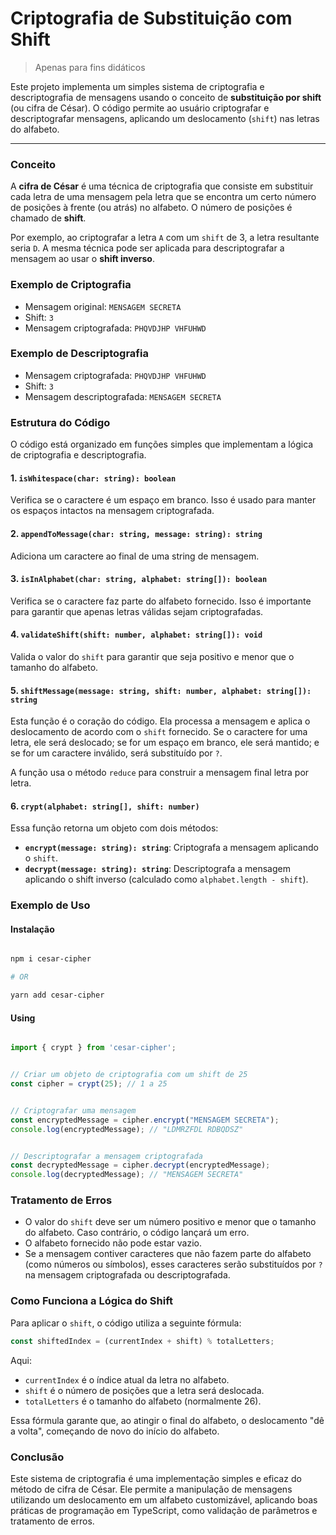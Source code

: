 # Criptografia de Substituição com Shift

> Apenas para fins didáticos

Este projeto implementa um simples sistema de criptografia e descriptografia de mensagens usando o conceito de **substituição por shift** (ou cifra de César). O código permite ao usuário criptografar e descriptografar mensagens, aplicando um deslocamento (`shift`) nas letras do alfabeto.

---

### Conceito

A **cifra de César** é uma técnica de criptografia que consiste em substituir cada letra de uma mensagem pela letra que se encontra um certo número de posições à frente (ou atrás) no alfabeto. O número de posições é chamado de **shift**.

Por exemplo, ao criptografar a letra `A` com um `shift` de 3, a letra resultante seria `D`. A mesma técnica pode ser aplicada para descriptografar a mensagem ao usar o **shift inverso**.

### Exemplo de Criptografia

- Mensagem original: `MENSAGEM SECRETA`
- Shift: `3`
- Mensagem criptografada: `PHQVDJHP VHFUHWD`

### Exemplo de Descriptografia

- Mensagem criptografada: `PHQVDJHP VHFUHWD`
- Shift: `3`
- Mensagem descriptografada: `MENSAGEM SECRETA`

### Estrutura do Código

O código está organizado em funções simples que implementam a lógica de criptografia e descriptografia.

#### 1. **`isWhitespace(char: string): boolean`**
Verifica se o caractere é um espaço em branco. Isso é usado para manter os espaços intactos na mensagem criptografada.

#### 2. **`appendToMessage(char: string, message: string): string`**
Adiciona um caractere ao final de uma string de mensagem.

#### 3. **`isInAlphabet(char: string, alphabet: string[]): boolean`**
Verifica se o caractere faz parte do alfabeto fornecido. Isso é importante para garantir que apenas letras válidas sejam criptografadas.

#### 4. **`validateShift(shift: number, alphabet: string[]): void`**
Valida o valor do `shift` para garantir que seja positivo e menor que o tamanho do alfabeto.

#### 5. **`shiftMessage(message: string, shift: number, alphabet: string[]): string`**
Esta função é o coração do código. Ela processa a mensagem e aplica o deslocamento de acordo com o `shift` fornecido. Se o caractere for uma letra, ele será deslocado; se for um espaço em branco, ele será mantido; e se for um caractere inválido, será substituído por `?`.

A função usa o método `reduce` para construir a mensagem final letra por letra.

#### 6. **`crypt(alphabet: string[], shift: number)`**
Essa função retorna um objeto com dois métodos:
- **`encrypt(message: string): string`**: Criptografa a mensagem aplicando o `shift`.
- **`decrypt(message: string): string`**: Descriptografa a mensagem aplicando o shift inverso (calculado como `alphabet.length - shift`).

### Exemplo de Uso

#### Instalação

```sh

npm i cesar-cipher

# OR

yarn add cesar-cipher

```

#### Using

```typescript

import { crypt } from 'cesar-cipher';


// Criar um objeto de criptografia com um shift de 25
const cipher = crypt(25); // 1 a 25


// Criptografar uma mensagem
const encryptedMessage = cipher.encrypt("MENSAGEM SECRETA");
console.log(encryptedMessage); // "LDMRZFDL RDBQDSZ"


// Descriptografar a mensagem criptografada
const decryptedMessage = cipher.decrypt(encryptedMessage);
console.log(decryptedMessage); // "MENSAGEM SECRETA"


```

### Tratamento de Erros

- O valor do `shift` deve ser um número positivo e menor que o tamanho do alfabeto. Caso contrário, o código lançará um erro.
- O alfabeto fornecido não pode estar vazio.
- Se a mensagem contiver caracteres que não fazem parte do alfabeto (como números ou símbolos), esses caracteres serão substituídos por `?` na mensagem criptografada ou descriptografada.

### Como Funciona a Lógica do Shift

Para aplicar o `shift`, o código utiliza a seguinte fórmula:

```typescript
const shiftedIndex = (currentIndex + shift) % totalLetters;
```

Aqui:
- `currentIndex` é o índice atual da letra no alfabeto.
- `shift` é o número de posições que a letra será deslocada.
- `totalLetters` é o tamanho do alfabeto (normalmente 26).

Essa fórmula garante que, ao atingir o final do alfabeto, o deslocamento "dê a volta", começando de novo do início do alfabeto.

### Conclusão

Este sistema de criptografia é uma implementação simples e eficaz do método de cifra de César. Ele permite a manipulação de mensagens utilizando um deslocamento em um alfabeto customizável, aplicando boas práticas de programação em TypeScript, como validação de parâmetros e tratamento de erros.
